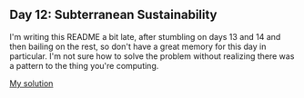 ## Day 12: Subterranean Sustainability

I'm writing this README a bit late, after stumbling on days 13 and 14
and then bailing on the rest, so don't have a great memory for this day
in particular. I'm not sure how to solve the problem without realizing
there was a pattern to the thing you're computing.

[My solution](day.hs)

